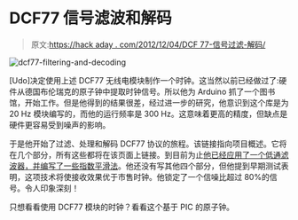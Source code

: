 # DCF77 信号滤波和解码

> 原文:[https://hack aday . com/2012/12/04/DCF 77-信号过滤-解码/](https://hackaday.com/2012/12/04/dcf77-signal-filtering-and-decoding/)

![dcf77-filtering-and-decoding](../Images/b4b940638817178234900c51251b29dc.png)

[Udo]决定使用上述 DCF77 无线电模块制作一个时钟。这当然以前已经做过了:硬件从德国布伦瑞克的原子钟中提取时钟信号。所以他为 Arduino 抓了一个图书馆，开始工作。但是他得到的结果很差，经过进一步的研究，他意识到这个库是为 20 Hz 模块编写的，而他的运行频率是 300 Hz。这意味着更高的精度，但缺点是硬件更容易受到噪声的影响。

于是他开始了过滤、处理和解码 DCF77 协议的旅程。该链接指向项目概述。它将在几个部分，所有这些都将在该页面上链接。到目前为止[他已经应用了一个低通滤波器，并编写了一些指数平滑法](http://blog.blinkenlight.net/experiments/dcf77/binary-clock/)。他还没有写其他四个部分，但他提到早期测试表明，这项技术将使接收效果优于市售时钟。他锁定了一个信噪比超过 80%的信号。令人印象深刻！

只想看看使用 DCF77 模块的时钟？看看这个基于 PIC 的原子钟。